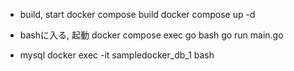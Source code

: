 - build, start
docker compose build
docker compose up -d

- bashに入る, 起動
docker compose exec go bash
go run main.go

- mysql
docker exec -it sampledocker_db_1 bash